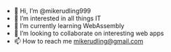 - 👋 Hi, I’m @mikerudling999
- 👀 I’m interested in all things IT
- 🌱 I’m currently learning WebAssembly
- 💞️ I’m looking to collaborate on interesting web apps
- 📫 How to reach me mikerudling@gmail.com

<!---
mikerudling999/mikerudling999 is a ✨ special ✨ repository because its `README.md` (this file) appears on your GitHub profile.
You can click the Preview link to take a look at your changes.
--->
